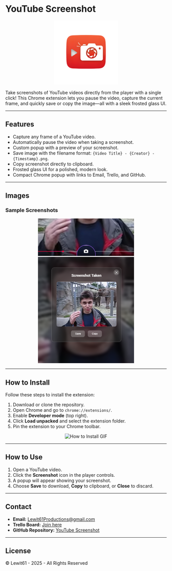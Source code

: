 # YouTube Screenshot

<p align="center">
  <img src="images/logo.png" alt="Logo" width="200" height="200">
</p>

Take screenshots of YouTube videos directly from the player with a single click! This Chrome extension lets you pause the video, capture the current frame, and quickly save or copy the image—all with a sleek frosted glass UI.

---

## Features

- Capture any frame of a YouTube video.
- Automatically pause the video when taking a screenshot.
- Custom popup with a preview of your screenshot.
- Save image with the filename format: `{Video Title} - {Creator} - {Timestamp}.png`.
- Copy screenshot directly to clipboard.
- Frosted glass UI for a polished, modern look.
- Compact Chrome popup with links to Email, Trello, and GitHub.

---

## Images

### Sample Screenshots

<p align="center">
  <img src="images/sample%201.png" alt="Sample Screenshot 1" width="300">
  <img src="images/sample%202.png" alt="Sample Screenshot 2" width="300">
</p>

---

## How to Install

Follow these steps to install the extension:

1. Download or clone the repository.
2. Open Chrome and go to `chrome://extensions/`.
3. Enable **Developer mode** (top right).
4. Click **Load unpacked** and select the extension folder.
5. Pin the extension to your Chrome toolbar.

<p align="center">
  <img src="images/HowToInstall.gif" alt="How to Install GIF" width="400">
</p>

---

## How to Use

1. Open a YouTube video.
2. Click the **Screenshot** icon in the player controls.
3. A popup will appear showing your screenshot.
4. Choose **Save** to download, **Copy** to clipboard, or **Close** to discard.

---

## Contact

- **Email:** [Lewit61Productions@gmail.com](mailto:Lewit61Productions@gmail.com)  
- **Trello Board:** [Join here](https://trello.com/b/MzqAnQiZ)  
- **GitHub Repository:** [YouTube Screenshot](https://github.com/Lewit61/YouTube-Screenshot)

---

## License

© Lewit61 - 2025 - All Rights Reserved
